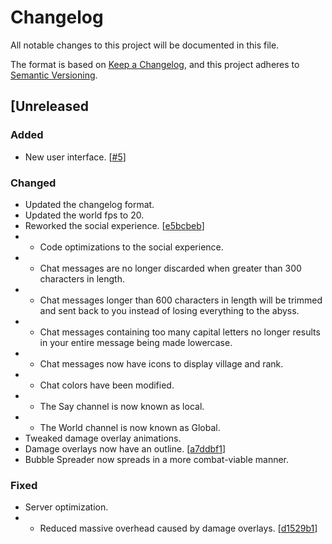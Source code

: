 # Changelog
All notable changes to this project will be documented in this file.

The format is based on [Keep a Changelog](https://keepachangelog.com/en/1.0.0/),
and this project adheres to [Semantic Versioning](https://semver.org/spec/v2.0.0.html).

## [Unreleased
### Added
- New user interface. [[#5](https://github.com/lavenblade/project-evolution/issues/5)]

### Changed
- Updated the changelog format.
- Updated the world fps to 20.
- Reworked the social experience. [[e5bcbeb](https://github.com/lavenblade/project-evolution/commit/e5bcbeb819ace6d3569f5f16f222c43b3035efdf)]
- - Code optimizations to the social experience.
- - Chat messages are no longer discarded when greater than 300 characters in length.
- - Chat messages longer than 600 characters in length will be trimmed and sent back to you instead of losing everything to the abyss.
- - Chat messages containing too many capital letters no longer results in your entire message being made lowercase.
- - Chat messages now have icons to display village and rank.
- - Chat colors have been modified.
- - The Say channel is now known as local.
- - The World channel is now known as Global.
- Tweaked damage overlay animations.
- Damage overlays now have an outline. [[a7ddbf1](https://github.com/lavenblade/project-evolution/commit/a7ddbf1ab50fc06fd37d2f453f58adf1abfd0b27)]
- Bubble Spreader now spreads in a more combat-viable manner.

### Fixed
- Server optimization.
- - Reduced massive overhead caused by damage overlays. [[d1529b1](https://github.com/lavenblade/project-evolution/commit/d1529b114bc8a46316c6b41db2d31d408776744c)]